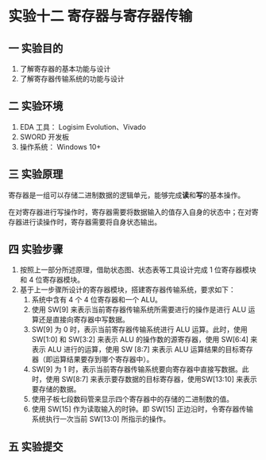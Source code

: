 # 实验十二  寄存器与寄存器传输

## 一  实验目的

1. 了解寄存器的基本功能与设计
2. 了解寄存器传输系统的功能与设计

## 二  实验环境

1. EDA 工具： Logisim Evolution、Vivado
2. SWORD 开发板
3. 操作系统： Windows 10+

## 三  实验原理

寄存器是一组可以存储二进制数据的逻辑单元，能够完成**读**和**写**的基本操作。

在对寄存器进行写操作时，寄存器需要将数据输入的值存入自身的状态中；在对寄存器进行读操作时，寄存器需要将自身状态输出。

## 四  实验步骤

1. 按照上一部分所述原理，借助状态图、状态表等工具设计完成 1 位寄存器模块和 4 位寄存器模块。
2. 基于上一步骤所设计的寄存器模块，搭建寄存器传输系统，要求如下：
   1. 系统中含有 4 个 4 位寄存器和一个 ALU。
   2. 使用 SW[9] 来表示当前寄存器传输系统所需要进行的操作是进行 ALU 运算还是直接向寄存器中写数据。
   3. SW[9] 为 0 时，表示当前寄存器传输系统进行 ALU 运算。此时，使用 SW[1:0] 和 SW[3:2] 来表示 ALU 的操作数的源寄存器，使用 SW[6:4] 来表示 ALU 进行的运算，使用 SW [8:7] 来表示 ALU 运算结果的目标寄存器（即运算结果要存到哪个寄存器中）。
   4. SW[9] 为 1 时，表示当前寄存器传输系统要向寄存器中直接写数据。此时，使用 SW[8:7] 来表示要存数据的目标寄存器，使用SW[13:10] 来表示要存储的数据。
   5. 使用子板七段数码管来显示四个寄存器中的存储的二进制数的值。
   6. 使用 SW[15] 作为读取输入的时钟。即 SW[15] 正边沿时，令寄存器传输系统执行一次当前 SW[13:0] 所指示的操作。

## 五 实验提交



